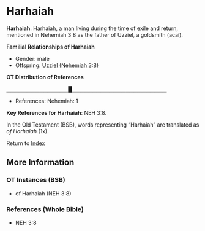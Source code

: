 # Harhaiah
**Harhaiah**. 
Harhaiah, a man living during the time of exile and return, mentioned in Nehemiah 3:8 as the father of Uzziel, a goldsmith (acai). 




**Familial Relationships of Harhaiah**


* Gender: male
* Offspring: [Uzziel (Nehemiah 3:8)](Uzziel.6.md)


**OT Distribution of References**

▁▁▁▁▁▁▁▁▁▁▁▁▁▁▁█▁▁▁▁▁▁▁▁▁▁▁▁▁▁▁▁▁▁▁▁▁▁▁
* References: Nehemiah: 1



**Key References for Harhaiah**: 
NEH 3:8. 


In the Old Testament (BSB), words representing “Harhaiah” are translated as 
*of Harhaiah* (1x). 




Return to [Index](00-Index.md)

## More Information

### OT Instances (BSB)

* of Harhaiah (NEH 3:8)



### References (Whole Bible)

* NEH 3:8



